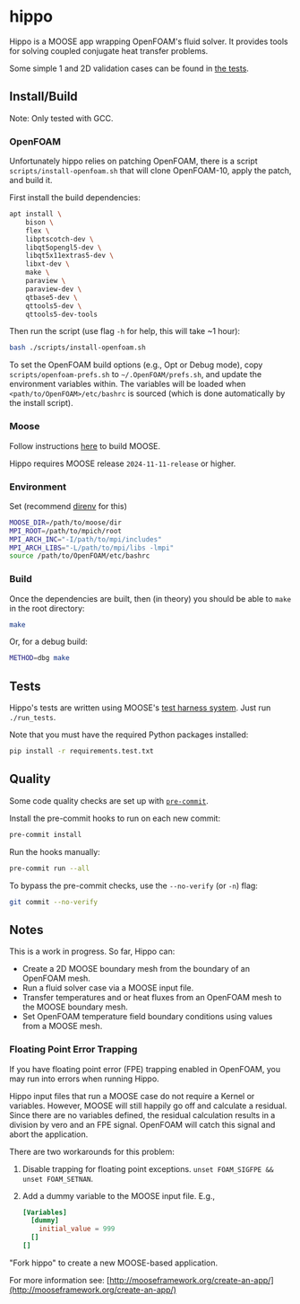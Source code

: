 # hippo

Hippo is a MOOSE app wrapping OpenFOAM's fluid solver.
It provides tools for solving coupled conjugate heat transfer problems.

Some simple 1 and 2D validation cases can be found in
[the tests](https://github.com/aurora-multiphysics/hippo/tree/main/test/tests/multiapps).

## Install/Build

Note: Only tested with GCC.

### OpenFOAM

Unfortunately hippo relies on patching OpenFOAM,
there is a script `scripts/install-openfoam.sh` that will clone
OpenFOAM-10, apply the patch, and build it.

First install the build dependencies:

```bash
apt install \
    bison \
    flex \
    libptscotch-dev \
    libqt5opengl5-dev \
    libqt5x11extras5-dev \
    libxt-dev \
    make \
    paraview \
    paraview-dev \
    qtbase5-dev \
    qttools5-dev \
    qttools5-dev-tools
```

Then run the script (use flag `-h` for help, this will take ~1 hour):

```bash
bash ./scripts/install-openfoam.sh
```

To set the OpenFOAM build options (e.g., Opt or Debug mode),
copy `scripts/openfoam-prefs.sh` to `~/.OpenFOAM/prefs.sh`,
and update the environment variables within.
The variables will be loaded when `<path/to/OpenFOAM>/etc/bashrc` is sourced
(which is done automatically by the install script).

### Moose

Follow instructions
[here](https://mooseframework.inl.gov/getting_started/installation/gcc_install_moose.html)
to build MOOSE.

Hippo requires MOOSE release `2024-11-11-release` or higher.

### Environment

Set (recommend [direnv](https://direnv.net/) for this)

```bash
MOOSE_DIR=/path/to/moose/dir
MPI_ROOT=/path/to/mpich/root
MPI_ARCH_INC="-I/path/to/mpi/includes"
MPI_ARCH_LIBS="-L/path/to/mpi/libs -lmpi"
source /path/to/OpenFOAM/etc/bashrc
```

### Build

Once the dependencies are built, then (in theory) you should be able to `make` in the root directory:

```bash
make
```

Or, for a debug build:

```bash
METHOD=dbg make
```

## Tests

Hippo's tests are written using MOOSE's
[test harness system](https://mooseframework.inl.gov/python/TestHarness.html).
Just run `./run_tests`.

Note that you must have the required Python packages installed:

```bash
pip install -r requirements.test.txt
```

## Quality

Some code quality checks are set up with
[`pre-commit`](https://pre-commit.com/).

Install the pre-commit hooks to run on each new commit:

```bash
pre-commit install
```

Run the hooks manually:

```bash
pre-commit run --all
```

To bypass the pre-commit checks, use the `--no-verify` (or `-n`) flag:

```bash
git commit --no-verify
```

## Notes

This is a work in progress.
So far, Hippo can:

- Create a 2D MOOSE boundary mesh from the boundary of an OpenFOAM mesh.
- Run a fluid solver case via a MOOSE input file.
- Transfer temperatures and or heat fluxes from an OpenFOAM mesh to
  the MOOSE boundary mesh.
- Set OpenFOAM temperature field boundary conditions
  using values from a MOOSE mesh.

### Floating Point Error Trapping

If you have floating point error (FPE) trapping enabled in OpenFOAM,
you may run into errors when running Hippo.

Hippo input files that run a MOOSE case do not require a Kernel or variables.
However, MOOSE will still happily go off and calculate a residual.
Since there are no variables defined,
the residual calculation results in a division by vero and an FPE signal.
OpenFOAM will catch this signal and abort the application.

There are two workarounds for this problem:

1. Disable trapping for floating point exceptions.
   `unset FOAM_SIGFPE && unset FOAM_SETNAN`.

2. Add a dummy variable to the MOOSE input file.
   E.g.,

   ```toml
   [Variables]
     [dummy]
       initial_value = 999
     []
   []
   ```

"Fork hippo" to create a new MOOSE-based application.

For more information see:
[http://mooseframework.org/create-an-app/](http://mooseframework.org/create-an-app/)

